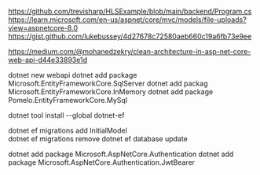 https://github.com/trevisharp/HLSExample/blob/main/backend/Program.cs
https://learn.microsoft.com/en-us/aspnet/core/mvc/models/file-uploads?view=aspnetcore-8.0
https://gist.github.com/lukebussey/4d27678c72580aeb660c19a6fb73e9ee


https://medium.com/@mohanedzekry/clean-architecture-in-asp-net-core-web-api-d44e33893e1d

dotnet new webapi
dotnet add package Microsoft.EntityFrameworkCore.SqlServer
dotnet add packag Microsoft.EntityFrameworkCore.InMemory 
dotnet add package Pomelo.EntityFrameworkCore.MySql

dotnet tool install --global dotnet-ef

dotnet ef migrations add InitialModel      
dotnet ef migrations remove
dotnet ef database update   


dotnet add package Microsoft.AspNetCore.Authentication
dotnet add package Microsoft.AspNetCore.Authentication.JwtBearer
